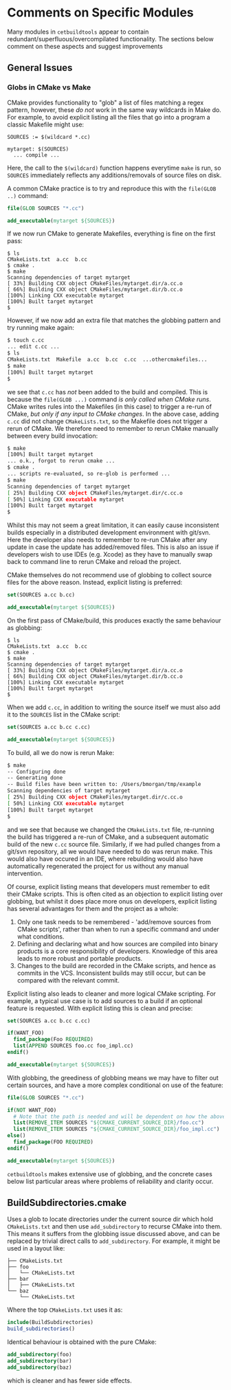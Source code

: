 # Comments on Specific Modules
Many modules in `cetbuildtools` appear to contain redundant/superfluous/overcompilated functionality. The sections
below comment on these aspects and suggest improvements

## General Issues
### Globs in CMake vs Make
CMake provides functionality to "glob" a list of files matching a regex pattern, however, these *do not* work in 
the same way wildcards in Make do. For example, to avoid explicit listing all the files that go into a program a 
classic Makefile might use:

```make
SOURCES := $(wildcard *.cc)

mytarget: $(SOURCES)
  ... compile ...
```

Here, the call to the `$(wildcard)` function happens everytime `make` is run, so `SOURCES` immediately reflects
any additions/removals of source files on disk.

A common CMake practice is to try and reproduce this with the `file(GLOB ..)` command:

```cmake
file(GLOB SOURCES "*.cc")

add_executable(mytarget ${SOURCES})
```

If we now run CMake to generate Makefiles, everything is fine on the first pass:

```
$ ls
CMakeLists.txt  a.cc  b.cc 
$ cmake .
$ make
Scanning dependencies of target mytarget
[ 33%] Building CXX object CMakeFiles/mytarget.dir/a.cc.o
[ 66%] Building CXX object CMakeFiles/mytarget.dir/b.cc.o
[100%] Linking CXX executable mytarget
[100%] Built target mytarget
$
```

However, if we now add an extra file that matches the globbing pattern and try running make again:

```sh
$ touch c.cc
... edit c.cc ...
$ ls
CMakeLists.txt  Makefile  a.cc  b.cc  c.cc  ...othercmakefiles...
$ make
[100%] Built target mytarget
$
```

we see that `c.cc` has *not* been added to the build and compiled. This is because the `file(GLOB ...)` command *is only called when CMake runs*. CMake writes rules into the Makefiles (in this case) to trigger a re-run of 
CMake, *but only if any input to CMake changes*. In the above case, adding `c.cc` did not change `CMakeLists.txt`,
so the Makefile does not trigger a rerun of CMake. We therefore need to remember to rerun CMake manually between
every build invocation:

```sh
$ make
[100%] Built target mytarget
... o.k., forgot to rerun cmake ...
$ cmake .
... scripts re-evaluated, so re-glob is performed ...
$ make
Scanning dependencies of target mytarget
[ 25%] Building CXX object CMakeFiles/mytarget.dir/c.cc.o
[ 50%] Linking CXX executable mytarget
[100%] Built target mytarget
$
```

Whilst this may not seem a great limitation, it can easily cause inconsistent builds especially in a distributed development environment with git/svn. Here the developer also needs to remember to re-run CMake after any update
in case the update has added/removed files. This is also an issue if developers wish to use IDEs (e.g. Xcode) as they have to manually swap back to command line to rerun CMake and reload the project.

CMake themselves do not recommend use of globbing to collect source files for the above reason. Instead, explicit listing is preferred:

```cmake
set(SOURCES a.cc b.cc)

add_executable(mytarget ${SOURCES})
```

On the first pass of CMake/build, this produces exactly the same behaviour as globbing:

```
$ ls
CMakeLists.txt  a.cc  b.cc 
$ cmake .
$ make
Scanning dependencies of target mytarget
[ 33%] Building CXX object CMakeFiles/mytarget.dir/a.cc.o
[ 66%] Building CXX object CMakeFiles/mytarget.dir/b.cc.o
[100%] Linking CXX executable mytarget
[100%] Built target mytarget
$
```

When we add `c.cc`, in addition to writing the source itself we must also add it to the `SOURCES` list in the CMake script:

```cmake
set(SOURCES a.cc b.cc c.cc)

add_executable(mytarget ${SOURCES})
```

To build, all we do now is rerun Make:

```sh
$ make
-- Configuring done
-- Generating done
-- Build files have been written to: /Users/bmorgan/tmp/example
Scanning dependencies of target mytarget
[ 25%] Building CXX object CMakeFiles/mytarget.dir/c.cc.o
[ 50%] Linking CXX executable mytarget
[100%] Built target mytarget
$
```

and we see that because we changed the `CMakeLists.txt` file, re-running the build has triggered a re-run of CMake, and a subsequent automatic build of the new `c.cc` source file. Similarly, if we had pulled changes from a git/svn repository, all we would have needed to do was rerun make. This would also have occured in an IDE, where
rebuilding would also have automatically regenerated the project for us without any manual intervention.

Of course, explicit listing means that developers must remember to edit their CMake scripts. This is often cited
as an objection to explicit listing over globbing, but whilst it does place more onus on developers, explicit listing has several advantages for them and the project as a whole:

1. Only one task needs to be remembered - 'add/remove sources from CMake scripts', rather than when to run a specific command and under what conditions.
2. Defining and declaring what and how sources are compiled into binary products is a core responsibility of developers. Knowledge of this area leads to more robust and portable products.
3. Changes to the build are recorded in the CMake scripts, and hence as commits in the VCS. Inconsistent builds may still occur, but can be compared with the relevant commit.

Explicit listing also leads to cleaner and more logical CMake scripting. For example, a typical use case is to add
sources to a build if an optional feature is requested. With explicit listing this is clean and precise:

```cmake
set(SOURCES a.cc b.cc c.cc)

if(WANT_FOO)
  find_package(Foo REQUIRED)
  list(APPEND SOURCES foo.cc foo_impl.cc)
endif()

add_executable(mytarget ${SOURCES})
```

With globbing, the greediness of globbing means we may have to filter out certain sources, and have a more complex conditional on use of the feature:

```cmake
file(GLOB SOURCES "*.cc")

if(NOT WANT_FOO)
  # Note that the path is needed and will be dependent on how the above GLOB is called
  list(REMOVE_ITEM SOURCES "${CMAKE_CURRENT_SOURCE_DIR}/foo.cc")
  list(REMOVE_ITEM SOURCES "${CMAKE_CURRENT_SOURCE_DIR}/foo_impl.cc")
else()
  find_package(FOO REQUIRED)
endif()

add_executable(mytarget ${SOURCES})
```

`cetbuildtools` makes extensive use of globbing, and the concrete cases below list particular areas where problems
of reliability and clarity occur.


## BuildSubdirectories.cmake
Uses a glob to locate directories under the current source dir which hold `CMakeLists.txt` and then use `add_subdirectory` to recurse CMake into them. This means it suffers from the globbing issue discussed above, and can be replaced by trivial direct calls to `add_subdirectory`. For example, it might be used in a layout like:

```
├── CMakeLists.txt
├── foo
│   └── CMakeLists.txt
├── bar
│   ├── CMakeLists.txt
└── baz
    └── CMakeLists.txt
```

Where the top `CMakeLists.txt` uses it as:

```cmake
include(BuildSubdirectories)
build_subdirectories()
```

Identical behaviour is obtained with the pure CMake:

```cmake
add_subdirectory(foo)
add_subdirectory(bar)
add_subdirectory(baz)
```

which is cleaner and has fewer side effects.



